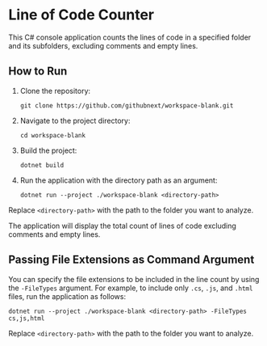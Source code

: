# Line of Code Counter

This C# console application counts the lines of code in a specified folder and its subfolders, excluding comments and empty lines.

## How to Run

1. Clone the repository:
   ```
   git clone https://github.com/githubnext/workspace-blank.git
   ```

2. Navigate to the project directory:
   ```
   cd workspace-blank
   ```

3. Build the project:
   ```
   dotnet build
   ```

4. Run the application with the directory path as an argument:
   ```
   dotnet run --project ./workspace-blank <directory-path>
   ```

Replace `<directory-path>` with the path to the folder you want to analyze.

The application will display the total count of lines of code excluding comments and empty lines.

## Passing File Extensions as Command Argument

You can specify the file extensions to be included in the line count by using the `-FileTypes` argument. For example, to include only `.cs`, `.js`, and `.html` files, run the application as follows:
```
dotnet run --project ./workspace-blank <directory-path> -FileTypes cs,js,html
```

Replace `<directory-path>` with the path to the folder you want to analyze.
